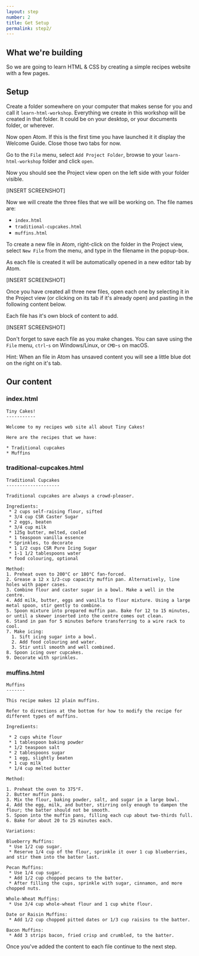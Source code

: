 ```yaml
---
layout: step
number: 2
title: Get Setup
permalink: step2/
---
```


## What we're building

So we are going to learn HTML & CSS by creating a simple recipes website with a few pages.

## Setup

Create a folder somewhere on your computer that makes sense for you and call it `learn-html-workshop`.
Everything we create in this workshop will be created in that folder.
It could be on your desktop, or your documents folder, or wherever.

Now open Atom.  If this is the first time you have launched it it display the Welcome Guide.
Close those two tabs for now.

Go to the `File` menu, select `Add Project Folder`, browse to your `learn-html-workshop` folder and click `open`.

Now you should see the Project view open on the left side with your folder visible.

[INSERT SCREENSHOT]

Now we will create the three files that we will be working on.  The file names are:

 * `index.html`
 * `traditional-cupcakes.html`
 * `muffins.html`

To create a new file in Atom, right-click on the folder in the Project view, select `New File` from the menu, and type in the filename in the popup-box.

As each file is created it will be automatically opened in a new editor tab by Atom.

[INSERT SCREENSHOT]

Once you have created all three new files, open each one by selecting it in the Project view (or clicking on its tab if it's already open) and pasting in the following content below.

Each file has it's own block of content to add.

[INSERT SCREENSHOT]

Don't forget to save each file as you make changes.  You can save using the `File` menu, `ctrl`-`s` on Windows/Linux, or  `CMD`-`s` on macOS.  

Hint: When an file in Atom has unsaved content you will see a little blue dot on the right on it's tab.

## Our content

### index.html

```
Tiny Cakes!
-----------

Welcome to my recipes web site all about Tiny Cakes!

Here are the recipes that we have:

* Traditional cupcakes
* Muffins
```

### traditional-cupcakes.html

```
Traditional Cupcakes
--------------------

Traditional cupcakes are always a crowd-pleaser.

Ingredients:
 * 2 cups self-raising flour, sifted
 * 3/4 cup CSR Caster Sugar
 * 2 eggs, beaten
 * 3/4 cup milk
 * 125g butter, melted, cooled
 * 1 teaspoon vanilla essence
 * Sprinkles, to decorate
 * 1 1/2 cups CSR Pure Icing Sugar
 * 1-1 1/2 tablespoons water
 * food colouring, optional

Method:
1. Preheat oven to 200°C or 180°C fan-forced.
2. Grease a 12 x 1/3-cup capacity muffin pan. Alternatively, line holes with paper cases.
3. Combine flour and caster sugar in a bowl. Make a well in the centre.
4. Add milk, butter, eggs and vanilla to flour mixture. Using a large metal spoon, stir gently to combine.
5. Spoon mixture into prepared muffin pan. Bake for 12 to 15 minutes, or until a skewer inserted into the centre comes out clean.
6. Stand in pan for 5 minutes before transferring to a wire rack to cool.
7. Make icing:
  1. Sift icing sugar into a bowl.
  2. Add food colouring and water.
  3. Stir until smooth and well combined.
8. Spoon icing over cupcakes.
9. Decorate with sprinkles.
```

### muffins.html

```
Muffins
-------

This recipe makes 12 plain muffins.  

Refer to directions at the bottom for how to modify the recipe for different types of muffins.

Ingredients:

 * 2 cups white flour
 * 1 tablespoon baking powder
 * 1/2 teaspoon salt
 * 2 tablespoons sugar
 * 1 egg, slightly beaten
 * 1 cup milk
 * 1/4 cup melted butter

Method:

1. Preheat the oven to 375°F.
2. Butter muffin pans.
3. Mix the flour, baking powder, salt, and sugar in a large bowl.
4. Add the egg, milk, and butter, stirring only enough to dampen the flour; the batter should not be smooth.
5. Spoon into the muffin pans, filling each cup about two-thirds full.
6. Bake for about 20 to 25 minutes each.

Variations:

Blueberry Muffins:
 * Use 1/2 cup sugar.
 * Reserve 1/4 cup of the flour, sprinkle it over 1 cup blueberries, and stir them into the batter last.

Pecan Muffins:
 * Use 1/4 cup sugar.
 * Add 1/2 cup chopped pecans to the batter.
 * After filling the cups, sprinkle with sugar, cinnamon, and more chopped nuts.

Whole-Wheat Muffins:
 * Use 3/4 cup whole-wheat flour and 1 cup white flour.

Date or Raisin Muffins:
 * Add 1/2 cup chopped pitted dates or 1/3 cup raisins to the batter.

Bacon Muffins:
 * Add 3 strips bacon, fried crisp and crumbled, to the batter.
```

Once you've added the content to each file continue to the next step.
